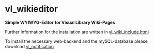 # vl_wikieditor
**Simple WYIWYG-Editor for Visual Library Wiki-Pages**

Further information for the installation are written in [vl_wiki_include.html](https://github.com/tuwerl/vl_wikieditor/blob/master/vl_wiki_include.html)

To install the necessary web-backend and the mySQL-database please download [vl_notification](https://github.com/tuwerl/vl_notification/)
